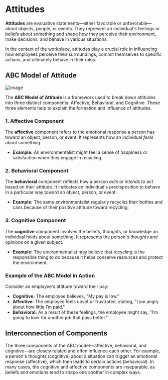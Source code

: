 # Attitudes

**Attitudes** are evaluative statements—either favorable or unfavorable—about objects, people, or events. They represent an individual's feelings or beliefs about something and shape how they perceive their environment, make decisions, and behave in various situations.

In the context of the workplace, attitudes play a crucial role in influencing how employees perceive their surroundings, commit themselves to specific actions, and ultimately behave in their roles.

## ABC Model of Attitude

![image](https://github.com/user-attachments/assets/4a2abc4d-9c3a-4b26-8a6a-b0cb224bbc1e)

The **ABC Model of Attitude** is a framework used to break down attitudes into three distinct components: Affective, Behavioral, and Cognitive. These three elements help to explain the formation and influence of attitudes.

### 1. Affective Component
The **affective** component refers to the emotional response a person has toward an object, person, or event. It represents how an individual *feels* about something.

- **Example:** An environmentalist might feel a sense of happiness or satisfaction when they engage in recycling.

### 2. Behavioral Component
The **behavioral** component reflects how a person *acts* or *intends to act* based on their attitude. It indicates an individual's predisposition to behave in a particular way toward an object, person, or event.

- **Example:** The same environmentalist regularly recycles their bottles and cans because of their positive attitude toward recycling.

### 3. Cognitive Component
The **cognitive** component involves the beliefs, thoughts, or knowledge an individual holds about something. It represents the person's *thoughts* and *opinions* on a given subject.

- **Example:** The environmentalist may believe that recycling is the responsible thing to do because it helps conserve resources and protect the environment.

### Example of the ABC Model in Action
Consider an employee's attitude toward their pay:

- **Cognitive:** The employee believes, "My pay is low."
- **Affective:** The employee feels upset or frustrated, stating, "I am angry about how little I’m paid."
- **Behavioral:** As a result of these feelings, the employee might say, "I’m going to look for another job that pays better."

## Interconnection of Components
The three components of the ABC model—affective, behavioral, and cognitive—are closely related and often influence each other. For example, a person's thoughts (cognitive) about a situation can trigger an emotional response (affective), which then leads to certain actions (behavioral). In many cases, the cognitive and affective components are inseparable, as beliefs and emotions tend to shape one another in complex ways.





